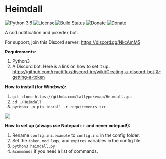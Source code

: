 # Heimdall

![Python 3.6](https://img.shields.io/badge/python-3.6-blue.svg) ![License](https://img.shields.io/github/license/tallypokemap/Heimdall.svg) [![Build Status](https://travis-ci.org/tallypokemap/Heimdall.svg?branch=master)](https://travis-ci.org/tallypokemap/Heimdall) [![Donate](https://img.shields.io/badge/Donate-PayPal-green.svg)](paypal.me/dneal12) [![Donate](https://img.shields.io/badge/Donate-Patreon-green.svg)](patreon.com/dneal12)

A raid notification and pokedex bot.

For support, join this Discord server: https://discord.gg/NkcAmM5

**Requirements:**

1. Python3
2. A Discord bot.  Here is a link on how to set it up: https://github.com/reactiflux/discord-irc/wiki/Creating-a-discord-bot-&-getting-a-token

**How to install (for Windows):**

1. `git clone https://github.com/tallypokemap/Heimdall.git`
2. `cd ./Heimdall`
3. `python3 -m pip install -r requirements.txt`

![](http://i.imgur.com/nMdGo2w.png)

**How to set up (always use Notepad++ and never notepad!):**

1. Rename `config.ini.example` to `config.ini` in the config folder.
2. Set the `token`, `mod_logs`, and `expires` variables in the config file.
3. `python3 heimdall.py`
4. `&commands` if you need a list of commands.
